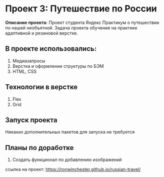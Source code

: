 # Проект 3: Путешествие по России

**Описание проекта**: Проект студента Яндекс Практикум о путешествии по нашей необъятной. Задача проекта обучение на практике адаптивной и резиновой верстке.

## В проекте использовались:
1. Медиазапросы
2. Верстка и оформление структуры по БЭМ
3. HTML, CSS 

## Технологии в верстке
1. Flex
2. Grid

## Запуск проекта
Никаких дополнительных пакетов для запуска не требуется

## Планы по доработке
1. Создать функционал по добавлению изображений

ссылка на проект: https://ronwinchester.github.io/russian-travel/
